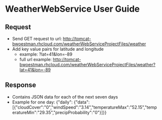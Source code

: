 # WeatherWebService User Guide
## Request
* Send GET request to url: http://tomcat-bwoestman.rhcloud.com/weatherWebServiceProjectFiles/weather
* Add key value pairs for latitude and longitude
    *  example: ?lat=41&lon=-89
    * full url example: http://tomcat-bwoestman.rhcloud.com/weatherWebServiceProjectFiles/weather?lat=41&lon=-89
    
## Response
* Contains JSON data for each of the next seven days
* Example for one day: {"daily": {"data":[{"cloudCover":"0","windSpeed":"3.14","temperatureMax":"52.15","temperatureMin":"29.35","precipProbability":"0"}]}}